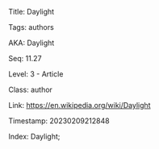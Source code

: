 Title:  Daylight

Tags:   authors

AKA:    Daylight

Seq:    11.27

Level:  3 - Article

Class:  author

Link:   https://en.wikipedia.org/wiki/Daylight

Timestamp: 20230209212848

Index:  Daylight; 
